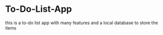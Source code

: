 # To-Do-List-App
this is a to-do list app with many features and a local database to store the items
